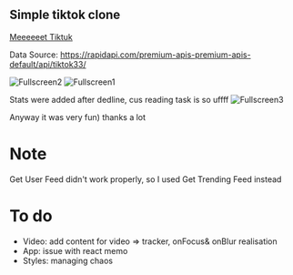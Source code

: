## Simple tiktok clone
[Meeeeeet Tiktuk](https://tiktuk.herokuapp.com/trend)

Data Source: https://rapidapi.com/premium-apis-premium-apis-default/api/tiktok33/

![Fullscreen2](https://live.staticflickr.com/65535/51687994000_f815cb03cf_c.jpg)
![Fullscreen1](https://live.staticflickr.com/65535/51687772069_1b596dafaa_z.jpg)


Stats were added after dedline, cus reading task is so uffff
![Fullscreen3](https://live.staticflickr.com/65535/51687894954_2de795bcf4_b.jpg)

Anyway it was very fun) thanks a lot 

# Note
Get User Feed didn't work properly, so I used Get Trending Feed instead

# To do

- Video: add content for video => tracker, onFocus& onBlur realisation
- App: issue with react memo
- Styles: managing chaos